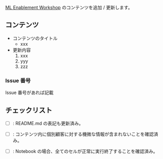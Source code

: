 [ML Enablement Workshop](https://github.com/aws-samples/aws-ml-enablement-workshop) のコンテンツを追加 / 更新します。

## コンテンツ

* コンテンツのタイトル
   * xxx
* 更新内容
   1. xxx
   2. yyy
   3. zzz

### Issue 番号

Issue 番号があれば記載

## チェックリスト

* [ ] : README.md の表記も更新済み。
* [ ] : コンテンツ内に個別顧客に対する機微な情報が含まれないことを確認済み。
* [ ] : Notebook の場合、全てのセルが正常に実行終了することを確認済み。


